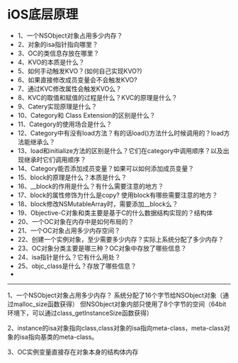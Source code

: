 # iOS底层原理

- 1、一个NSObject对象占用多少内存？
- 2、对象的isa指针指向哪里？
- 3、OC的类信息存放在哪里？
- 4、KVO的本质是什么？
- 5、如何手动触发KVO？(如何自己实现KVO?)
- 6、如果直接修改成员变量会不会触发KVO?
- 7、通过KVC修改属性会触发KVO么？
- 8、KVC的取值和赋值的过程是什么？KVC的原理是什么？
- 9、Catery实现原理是什么？
- 10、Category和 Class Extension的区别是什么？
- 11、Category的使用场合是什么？
- 12、Category中有没有load方法？有的话load()方法什么时候调用的？load方法能继承么？
- 13、load和initialize方法的区别是什么？它们在category中调用顺序？以及出现继承时它们调用顺序？
- 14、Category能否添加成员变量？如果可以如何添加成员变量？
- 15、block的原理是什么？本质是什么？
- 16、__block的作用是什么？有什么需要注意的地方？
- 17、block的属性修饰为什么是copy? 使用block有哪些需要注意的地方？
- 18、block修改NSMutableArray时，需要添加__block么？
- 19、Objective-C对象和类主要是基于C的什么数据结构实现的？结构体
- 20、一个OC对象在内存中是如何布局的？
- 21、一个OC对象占用多少内存空间？
- 22、创建一个实例对象，至少需要多少内存？实际上系统分配了多少内存？
- 23、OC对象分类主要是哪三种？OC对象中存放了哪些信息？
- 24、isa指针是什么？它有什么用处？
- 25、objc_class是什么？存放了哪些信息？
- 

---

1、一个NSObject对象占用多少内存？
系统分配了16个字节给NSObject对象（通过malloc_size函数获得）
但NSObject对象内部只使用了8个字节的空间（64bit环境下，可以通过class_getInstanceSize函数获得）

2、instance的isa对象指向class,class对象的isa指向meta-class，meta-class对象的isa指向基类的meta-class。

3、OC实例变量直接存在对象本身的结构体内存

